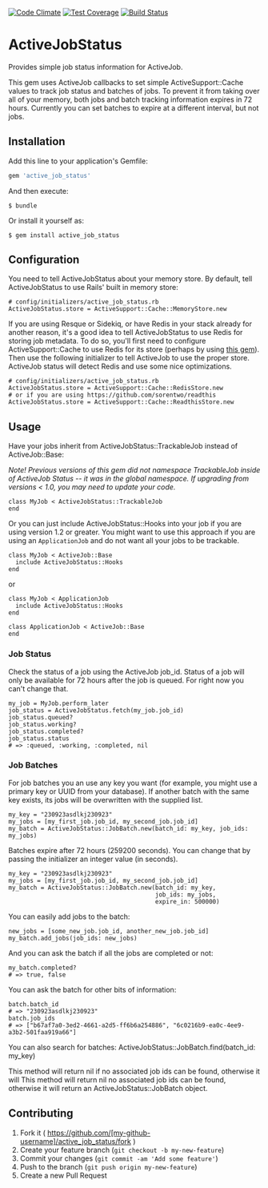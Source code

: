 [![Code Climate](https://codeclimate.com/github/cdale77/active_job_status/badges/gpa.svg)](https://codeclimate.com/github/cdale77/active_job_status)
[![Test Coverage](https://codeclimate.com/github/cdale77/active_job_status/badges/coverage.svg)](https://codeclimate.com/github/cdale77/active_job_status)
[![Build Status](https://travis-ci.org/cdale77/active_job_status.svg?branch=master)](https://travis-ci.org/cdale77/active_job_status)

# ActiveJobStatus

Provides simple job status information for ActiveJob.

This gem uses ActiveJob callbacks to set simple ActiveSupport::Cache
values to track job status
and batches of jobs. To prevent it from taking over all of your memory, both jobs
and batch tracking information expires in 72 hours. Currently you can set
batches to expire at a different interval, but not jobs.

## Installation

Add this line to your application's Gemfile:

```ruby
gem 'active_job_status'
```

And then execute:

    $ bundle

Or install it yourself as:

    $ gem install active_job_status

## Configuration

You need to tell ActiveJobStatus about your memory store. By default, tell
ActiveJobStatus to use Rails' built in memory store:

    # config/initializers/active_job_status.rb
    ActiveJobStatus.store = ActiveSupport::Cache::MemoryStore.new

If you are using Resque or Sidekiq, or have Redis in your stack already for
another reason, it's a good idea to tell ActiveJobStatus to use Redis for
storing job metadata. To do so, you'll first need to configure
ActiveSupport::Cache to use Redis for its store
(perhaps by using [this gem](https://github.com/redis-store/redis-rails)). Then
use the following initializer to tell ActiveJob to use the proper store.
ActiveJob status will detect Redis and use some nice optimizations.

    # config/initializers/active_job_status.rb
    ActiveJobStatus.store = ActiveSupport::Cache::RedisStore.new
    # or if you are using https://github.com/sorentwo/readthis
    ActiveJobStatus.store = ActiveSupport::Cache::ReadthisStore.new

## Usage

Have your jobs inherit from ActiveJobStatus::TrackableJob instead of ActiveJob::Base:

*Note! Previous versions of this gem did not namespace TrackableJob inside of
ActiveJob Status -- it was in the global namespace. If
upgrading from versions < 1.0, you may need to update your code.*

    class MyJob < ActiveJobStatus::TrackableJob
    end

Or you can just include ActiveJobStatus::Hooks into your job if you are using
version 1.2 or greater. You might want to use this approach if you are using an
`ApplicationJob` and do not want all your jobs to be trackable.

    class MyJob < ActiveJob::Base
      include ActiveJobStatus::Hooks
    end

or

    class MyJob < ApplicationJob
      include ActiveJobStatus::Hooks
    end

    class ApplicationJob < ActiveJob::Base
    end


### Job Status

Check the status of a job using the ActiveJob job_id. Status of a job will only
be available for 72 hours after the job is queued. For right now you can't
change that.

    my_job = MyJob.perform_later
    job_status = ActiveJobStatus.fetch(my_job.job_id)
    job_status.queued?
    job_status.working?
    job_status.completed?
    job_status.status
    # => :queued, :working, :completed, nil

### Job Batches
For job batches you an use any key you want (for example, you might use a
primary key or UUID from your database). If another batch with the same key
exists, its jobs will be overwritten with the supplied list.

    my_key = "230923asdlkj230923"
    my_jobs = [my_first_job.job_id, my_second_job.job_id]
    my_batch = ActiveJobStatus::JobBatch.new(batch_id: my_key, job_ids: my_jobs)

Batches expire after 72 hours (259200 seconds).
You can change that by passing the initializer an integer value (in seconds).

    my_key = "230923asdlkj230923"
    my_jobs = [my_first_job.job_id, my_second_job.job_id]
    my_batch = ActiveJobStatus::JobBatch.new(batch_id: my_key,
                                             job_ids: my_jobs,
                                             expire_in: 500000)

You can easily add jobs to the batch:

    new_jobs = [some_new_job.job_id, another_new_job.job_id]
    my_batch.add_jobs(job_ids: new_jobs)

And you can ask the batch if all the jobs are completed or not:

    my_batch.completed?
    # => true, false

You can ask the batch for other bits of information:

    batch.batch_id
    # => "230923asdlkj230923"
    batch.job_ids
    # => ["b67af7a0-3ed2-4661-a2d5-ff6b6a254886", "6c0216b9-ea0c-4ee9-a3b2-501faa919a66"]

You can also search for batches:
    ActiveJobStatus::JobBatch.find(batch_id: my_key)

This method will return nil if no associated job ids can be found, otherwise it will
This method will return nil no associated job ids can be found, otherwise it will
return an ActiveJobStatus::JobBatch object.

## Contributing

1. Fork it ( https://github.com/[my-github-username]/active_job_status/fork )
2. Create your feature branch (`git checkout -b my-new-feature`)
3. Commit your changes (`git commit -am 'Add some feature'`)
4. Push to the branch (`git push origin my-new-feature`)
5. Create a new Pull Request
